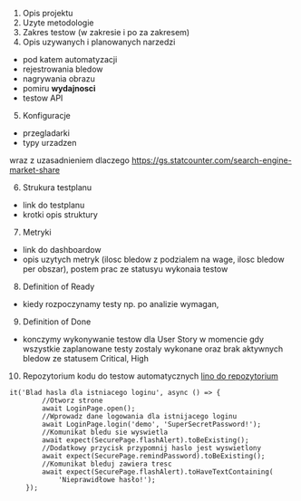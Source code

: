 1. Opis projektu
2. Uzyte metodologie
3. Zakres testow (w zakresie i po za zakresem)
4. Opis uzywanych i planowanych narzedzi
- pod katem automatyzacji
- rejestrowania bledow
- nagrywania obrazu
- pomiru **wydajnosci**
- testow API

5. Konfiguracje 
- przegladarki
- typy urzadzen 

wraz z uzasadnieniem dlaczego
https://gs.statcounter.com/search-engine-market-share

6. Strukura testplanu
- link do testplanu
- krotki opis struktury

7. Metryki
- link do dashboardow
- opis uzytych metryk (ilosc bledow z podzialem na wage, ilosc bledow per obszar), postem prac ze statusyu wykonaia testow 

8. Definition of Ready
- kiedy rozpoczynamy testy np. po analizie wymagan,
9. Definition of Done
- konczymy wykonywanie testow dla User Story w momencie gdy wszystkie zaplanowane testy zostaly wykonane oraz brak aktywnych bledow ze statusem Critical, High

10. Repozytorium kodu do testow automatycznych
[lino do repozytorium ](https://github.com/1MaJKeL1/SDA)
    
```
it('Blad hasla dla istniacego loginu', async () => {
        //Otworz strone
        await LoginPage.open();
        //Wprowadz dane logowania dla istnijacego loginu
        await LoginPage.login('demo', 'SuperSecretPassword!');
        //Komunikat bledu sie wyswietla
        await expect(SecurePage.flashAlert).toBeExisting();
        //Dodatkowy przycisk przypomnij haslo jest wyswietlony
        await expect(SecurePage.remindPassword).toBeExisting();
        //Komunikat bleduj zawiera tresc
        await expect(SecurePage.flashAlert).toHaveTextContaining(
            'Nieprawidłowe hasło!');
    });
```
